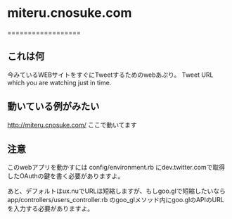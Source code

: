# miteru.cnosuke.com
==================

## これは何
今みているWEBサイトをすぐにTweetするためのwebあぷり。
Tweet URL which you are watching just in time.

## 動いている例がみたい
http://miteru.cnosuke.com/
ここで動いてます

## 注意
このwebアプリを動かすには
config/environment.rb
にdev.twitter.comで取得したOAuthの鍵を書く必要がありますよ。

あと、デフォルトはux.nuでURLは短縮しますが、もしgoo.glで短縮したいなら
app/controllers/users_controller.rb
のgoo_glメソッド内にgoo.glのAPIのURLを入力する必要がありますよ。

